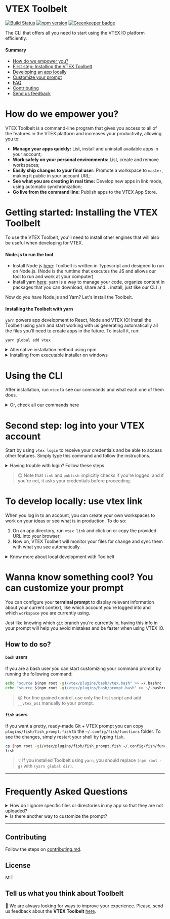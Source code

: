 # VTEX Toolbelt

[![Build Status](https://travis-ci.org/vtex/toolbelt.svg?branch=master)](https://travis-ci.org/vtex/toolbelt) [![npm version](https://img.shields.io/npm/v/vtex.svg?style=flat)](https://www.npmjs.com/package/vtex) [![Greenkeeper badge](https://badges.greenkeeper.io/vtex/toolbelt.svg)](https://greenkeeper.io/)

The CLI that offers all you need to start using the VTEX IO platform efficiently.

#### Summary
- [How do we empower you?](#how-do-we-empower-you)
- [First step: Installing the VTEX Toolbelt](#installing-the-toolbelt-with-yarn)
- [Developing an app locally](#to-develop-locally-use-vtex-link)
- [Customize your prompt](#wanna-know-something-cool-you-can-customize-your-prompt)
- [FAQ](#frequently-asked-questions)
- [Contributing](#contributing)
- [Send us feedback](#tell-us-what-you-think-about-toolbelt)

# How do we empower you? 

VTEX Toolbelt is a command-line program that gives you access to all of 
the features in the VTEX platform and increases your productivity, allowing you to:

- **Manage your apps quickly:** List, install and uninstall available apps in your account;
- **Work safely on your personal environments:** List, create and remove workspaces;
- **Easily ship changes to your final user:** Promote a workspace to `master`, making it public in your account URL;
- **See what you are creating in real time:** Develop new apps in link mode, using automatic synchronization;
- **Go live from the command line:** Publish apps to the VTEX App Store.

# Getting started: Installing the VTEX Toolbelt
To use the VTEX Toolbelt, you'll need to install other engines 
that will also be useful when developing for VTEX.

#### Node.js to run the tool
- Install Node.js [here](https://nodejs.org/en/download/): Toolbelt is written in Typescript and designed to run on Node.js. 
(Node is the runtime that executes the JS and allows our tool to run and work at your computer) 
- Install yarn [here](https://classic.yarnpkg.com/en/docs/install): yarn is a way to manage your code, organize content in packages 
that you can download, share and... install, just like our CLI :) 

Now do you have Node.js and Yarn? Let's install the Toolbelt. 

#### Installing the Toolbelt with yarn
`yarn` powers app development to React, Node and VTEX IO! Install the Toolbelt using yarn and start working with us generating automatically all the files you'll need to create apps in the future. 
To install it, run: 
 
 ```
 yarn global add vtex
 ```

<details>
  <summary>Alternative installation method using npm</summary>
  You can install using `npm`. But remember, if in the future 
  you want to develop a VTEX IO app, you'll need to install `yarn` 

  To install with `npm`, run:

  ```
  npm install -g vtex
  ```
</details>

<details>
  <summary>Installing from executable installer on windows</summary>
  If you are installing the toolbelt in a Windows machine, you can also do it from an executable installer, like installing any other program in Windows.

  Download it from:

  [Toolbelt Installer](https://vtex.io/vtexcli/install/win-x64)
</details>

# Using the CLI 

After installation, run `vtex` to see our commands and what each one of them does.

<details>
    <summary>Or, check all our commands here</summary>

  ```
  $ vtex
    Welcome to VTEX I/O
    Login with vtex login <account>

    Usage: vtex <command> [options]

    Commands:

      add <app>               Add app(s) to the manifest dependencies
      deprecate [app]         Deprecate app(s)
      init                    Create basic files and folders for your VTEX app
      install [app]           Install an app (defaults to the app in the current directory)
      link                    Start a development session for this app
      setup                   Setup your development environment (configure tsconfig and tslint, run yarn)
      list                    List your installed VTEX apps
      logs                    Show apps production logs
      login                   Log into a VTEX account
      logout                  Logout of the current VTEX account
      promote                 Promote this workspace to master
      publish [path]          Publish the current app or a path containing an app
      switch <account>        Switch to another VTEX account
      test                    Run your VTEX app unit tests
      uninstall [app]         Uninstall an app (defaults to the app in the current directory)
      unlink [app]            Unlink an app on the current directory or a specified one
      update                  Update all installed apps to the latest version
      use <name>              Use a workspace to perform operations
      whoami                  See your credentials current status

      browse [endpoint]       Browse an endpoint of the store under development

      config get <name>                 Gets the current value for the requested configuration
      config set <name> <value>         Sets the current value for the given configuration

      deps list                              List your workspace dependencies
      deps update [app]                      Update all workspace dependencies or a specific app@version
      deps diff [workspace1] [workspace2]    Show dependencies difference between two workspaces

      infra install <name>     Install a service
      infra list [name]        List installed services
      infra update             Update all installed services

      local manifest    Generate manifest from package.json
      local package     Generate package.json from manifest
      local account     Show current account and copy it to clipboard
      local workspace   Show current workspace and copy it to clipboard
      local token       Show user's auth token and copy it to clipboard

      port react       Convert your app from React 0.x to React 2.x

      release [releaseType/Version] [tagName]          Bump app version, commit and push to remote (git only)

      settings <app> [fields]                     Get app settings
      settings set <app> <fields> <value>         Set a value
      settings unset <app> <fields>               Unset a value

      redirects import <csvPath>      Import redirects for the current account and workspace
      redirects export <csvPath>      Export all redirects in the current account and workspace
      redirects delete <csvPath>      Delete redirects in the current account and workspace

      url                               Prints base URL for current account, workspace and account

      workspace                         Alias for vtex workspace info
      workspace create <name>           Create a new workspace with this name
      workspace delete <name>           Delete a single or various workspaces
      workspace info                    Display information about the current workspace
      workspace list                    List workspaces on this account
      workspace promote                 Promote this workspace to master
      workspace reset [name]            Delete and create a workspace
      workspace use <name>              Use a workspace to perform operations

    Options:

      -h, --help  show help information
  ```
</details>

# Second step: log into your VTEX account

Start by using `vtex login` to receive your credentials and be able 
to access other features. Simply type this command and follow the instructions.

<details>
<summary>Having trouble with login? Follow these steps</summary>

You can use `vtex login` to login with your VTEX ID credentials or vtex logout if you're already logged in and want to change credentials.

When logging in, you will be asked for 3 things:
- The `account` name of the store you wish to work on, that would be your company's or client's `account` name;
- Your VTEX ID email, the one you received access to work with VTEX.
- Your VTEX ID password, the one you chose when creating your user. 

If you wish to work on another `account`, run `vtex switch <account>` specifying the account you want to move to.

</details>

> 😉 Note that `link` and `publish` implicitly checks if you're logged, and if you're not, it asks your credentials before proceeding.

# To develop locally: use vtex link

When you log in to an account, you can create your own workspaces to work on your ideas or see what is in production. To do so:

1. On an app directory, run `vtex link` and click on or copy the provided URL into your browser;
2. Now on, VTEX Toolbelt will monitor your files for change and sync them with what you see automatically. 

<details>
<summary>Know more about local development with Toolbelt</summary>

Toolbelt will upload all your app files to the developer environment, print an URL for your use, and watch for any changes you make to the files, which will be automatically synchronized.

</details>


# Wanna know something cool? You can customize your prompt

You can configure your **terminal prompt** to display relevant information about your current context, like which account you're logged into and which `workspace` you are currently using.

Just like knowing which `git` branch you're currently in, having this info in your prompt will help you avoid mistakes and be faster when using VTEX IO.

## How to do so? 

#### `bash` users

If you are a bash user you can start customizing your command prompt by running the following command:

```sh
echo "source $(npm root -g)/vtex/plugins/bash/vtex.bash" >> ~/.bashrc
echo "source $(npm root -g)/vtex/plugins/bash/prompt.bash" >> ~/.bashrc
```

> 😉 For fine grained control, use only the first script and add `__vtex_ps1` manually to your prompt.

#### `fish` users

If you want a pretty, ready-made Git + VTEX prompt you can copy `plugins/fish/fish_prompt.fish` to the  `~/.config/fish/functions` folder. To see the changes, simply restart your shell by typing `fish`.

```sh
cp (npm root -g)/vtex/plugins/fish/fish_prompt.fish ~/.config/fish/functions/
fish
```

> 💡 If you installed Toolbelt using `yarn`, you should replace `(npm root -g)` with `(yarn global dir)`.

---

# Frequently Asked Questions

<details>
<summary>How do I ignore specific files or directories in my app so that they are not uploaded?</summary>

Create a `.vtexignore` file containing, on each line, paths you wish to ignore.
If no `.vtexignore` is found, your [.gitignore](http://git-scm.com/docs/gitignore) file is used instead.

</details>

<details>
<summary>Is there another way to customize the prompt?</summary>

You can do so by adding the `vtex_get_account` and `vtex_get_workspace` commands to your PS1 environment variable the way it pleases you.

</details>


---
## Contributing

Follow the steps on [contributing.md](./docs/contributing.md).

## License

MIT

## Tell us what you think about Toolbelt  
📡 We are always looking for ways to improve your experience. Please, send us feedback about the **VTEX Toolbelt** [here](https://forms.gle/hA7mGGdPBm5ssCUh9).
